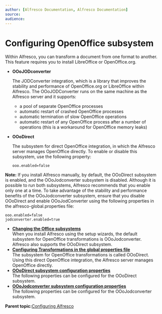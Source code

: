 ```yaml
---
author: [Alfresco Documentation, Alfresco Documentation]
source: 
audience: 
---
```


# Configuring OpenOffice subsystem

Within Alfresco, you can transform a document from one format to another. This feature requires you to install LibreOffice or OpenOffice.org.

-   **OOoJODconverter**

    The JODConverter integration, which is a library that improves the stability and performance of OpenOffice.org or LibreOffice within Alfresco. The OOoJODConverter runs on the same machine as the Alfresco server and it supports:

    -   a pool of separate OpenOffice processes
    -   automatic restart of crashed OpenOffice processes
    -   automatic termination of slow OpenOffice operations
    -   automatic restart of any OpenOffice process after a number of operations \(this is a workaround for OpenOffice memory leaks\)
-   **OOoDirect**

    The subsystem for direct OpenOffice integration, in which the Alfresco server manages OpenOffice directly. To enable or disable this subsystem, use the following property:

    ```
    ooo.enabled=false
    ```


**Note:** If you install Alfresco manually, by default, the OOoDirect subsystem is enabled, and the OOoJodconverter subsystem is disabled. Although it is possible to run both subsystems, Alfresco recommends that you enable only one at a time. To take advantage of the stability and performance benefits of the OOoJodconverter subsystem, ensure that you disable OOoDirect and enable OOoJodConverter using the following properties in the alfresco-global.properties file:

```
ooo.enabled=false
jodconverter.enabled=true
```

-   **[Changing the Office subsystems](../tasks/OOo-subsystems-config.md)**  
When you install Alfresco using the setup wizards, the default subsystem for OpenOffice transformations is OOoJodconverter. Alfresco also supports the OOoDirect subsystem.
-   **[Configuring Transformations in the global properties file](../tasks/OOo-props-config.md)**  
The subsystem for OpenOffice transformations is called OOoDirect. Using this direct OpenOffice integration, the Alfresco server manages OpenOffice directly.
-   **[OOoDirect subsystem configuration properties](../concepts/OOoDirect-subsystem-props.md)**  
The following properties can be configured for the OOoDirect subsystem.
-   **[OOoJodconverter subsystem configuration properties](../concepts/OOoJodconverter-subsystem-props.md)**  
The following properties can be configured for the OOoJodconverter subsystem.

**Parent topic:**[Configuring Alfresco](../concepts/ch-configuration.md)

